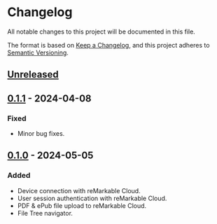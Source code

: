 # Changelog

All notable changes to this project will be documented in this file.

The format is based on [Keep a Changelog](https://keepachangelog.com/en/1.1.0/),
and this project adheres to [Semantic Versioning](https://semver.org/spec/v2.0.0.html).

## [Unreleased]

## [0.1.1] - 2024-04-08

### Fixed
- Minor bug fixes.

## [0.1.0] - 2024-05-05

### Added
- Device connection with reMarkable Cloud.
- User session authentication with reMarkable Cloud.
- PDF & ePub file upload to reMarkable Cloud.
- File Tree navigator.

[unreleased]: https://github.com/Alberto-Writes-Typescript/a-remarkable-js-sdk/compare/v0.1.1...HEAD
[0.1.1]: https://github.com/Alberto-Writes-Typescript/a-remarkable-js-sdk/compare/v0.2.1...v0.1.1
[0.2.1]: https://github.com/Alberto-Writes-Typescript/a-remarkable-js-sdk/compare/v0.1.0...v0.2.1
[0.1.0]: https://github.com/Alberto-Writes-Typescript/a-remarkable-js-sdk/releases/tag/v0.1.0